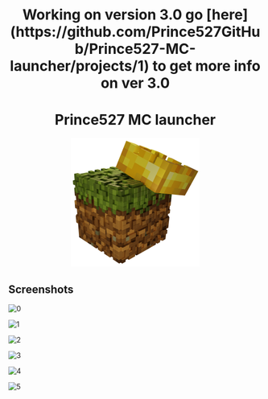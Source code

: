 <h1 align="center">Working on version 3.0 go [here](https://github.com/Prince527GitHub/Prince527-MC-launcher/projects/1) to get more info on ver 3.0</h1>

<h1 align="center">Prince527 MC launcher</h1>

<p align="center">
  <img src="https://github.com/Prince527GitHub/Prince527-MC-launcher/blob/release/src/assets/image/logo.png?raw=true" width="256" height="256">
</p>

## Screenshots

![0](https://api.serversmp.xyz/upload/prince/Prince527s_MC_Launcher_FkQo9Mf86t.png)

![1](https://api.serversmp.xyz/upload/prince/Prince527s_MC_Launcher_4NK3rgnEt7.png)

![2](https://api.serversmp.xyz/upload/prince/Prince527s_MC_Launcher_3xCF48RKAk.png)

![3](https://api.serversmp.xyz/upload/prince/Prince527s_MC_Launcher_BmU30x7OUh.png)

![4](https://api.serversmp.xyz/upload/prince/Prince527s_MC_Launcher_bxYnVQPjjI.png)

![5](https://api.serversmp.xyz/upload/prince/Prince527s_MC_Launcher_MsNzTJssZU.png)
